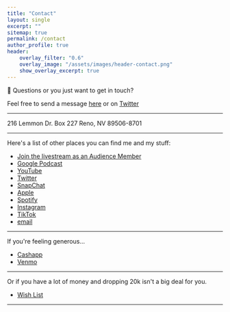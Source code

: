 ```yaml
---
title: "Contact"
layout: single
excerpt: ""
sitemap: true
permalink: /contact
author_profile: true
header:
    overlay_filter: "0.6"
    overlay_image: "/assets/images/header-contact.png"
    show_overlay_excerpt: true
---
```


📮 Questions or you just want to get in touch?

Feel free to send a message [here](sms://12817667970) or on [Twitter](https://twitter.com/cochinochingon)

* * *
216 Lemmon Dr.
Box 227
Reno, NV 89506-8701

* * *

Here's a list of other places you can find me and my stuff:

*   [Join the livestream as an Audience Member](http://riverside.fm/studio/sucias)
*   [Google Podcast](http://https://www.google.com/podcasts?feed=aHR0cHM6Ly9hbmNob3IuZm0vcy80MjI0YzYzYy9wb2RjYXN0L3Jzcw==)
*   [YouTube](http://www.youtube.com/channel/UCgYSjBmIL3nkxBon4f0Gl_Q?sub_confirmation=1)
*   [Twitter](http://twitter.com/cochinochingon)
*   [SnapChat](http://www.snapchat.com/add/cochinochingon)
*   [Apple](https://podcasts.apple.com/us/podcast/sucias-are-my-favorite/id1548173787?uo=4)
*   [Spotify](https://open.spotify.com/show/3XjoipCU3QzeIaQAAQpBdW)
*   [Instagram](https://www.instagram.com/cochinochingon/)
*   [TikTok](https://www.tiktok.com/@cochinochingon/)
*   [email](mailto:el.gallo@me.com)
* * *

If you're feeling generous…

*   [Cashapp](https://cash.app/$CochinoChingon)
*   [Venmo](https://venmo.com/cochinochingon)
* * *

Or if you have a lot of money and dropping 20k isn't a big deal for you.
*   [Wish List](https://www.bhphotovideo.com/find/wishlist.jsp#/)
* * *
